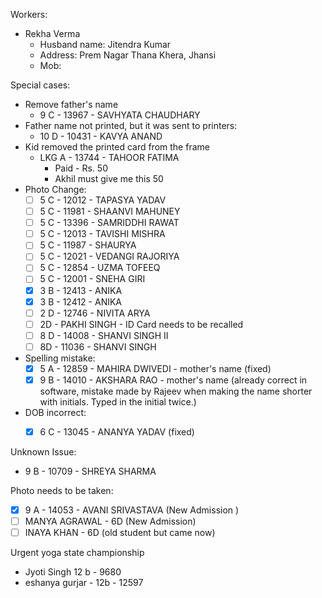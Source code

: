 Workers:
- Rekha Verma
	- Husband name: Jitendra Kumar
	- Address: Prem Nagar Thana Khera, Jhansi
	- Mob: 



Special cases:
- Remove father's name
	- 9 C - 13967 - SAVHYATA CHAUDHARY
- Father name not printed, but it was sent to printers:
	- 10 D - 10431 - KAVYA ANAND
- Kid removed the printed card from the frame
	- LKG	A - 13744 - TAHOOR FATIMA
		- Paid - Rs. 50
		- Akhil must give me this 50
- Photo Change:
	- [ ] 5 C - 12012 - TAPASYA YADAV 
	- [ ] 5 C - 11981 - SHAANVI MAHUNEY
	- [ ] 5 C - 13396 - SAMRIDDHI RAWAT
	- [ ] 5 C - 12013 - TAVISHI MISHRA
	- [ ] 5 C - 11987 - SHAURYA
	- [ ] 5 C - 12021 - VEDANGI RAJORIYA
	- [ ] 5 C - 12854 - UZMA TOFEEQ
	- [ ] 5 C - 12001 - SNEHA GIRI
	- [x] 3 B - 12413 - ANIKA
	- [x] 3 B - 12412 - ANIKA
	- [ ] 2 D - 12746 - NIVITA ARYA
	- [ ] 2D - PAKHI SINGH - ID Card needs to be recalled
	- [ ] 8 D - 14008 - SHANVI SINGH II
	- [ ] 8D - 11036 - SHANVI SINGH
- Spelling mistake:
	- [x] 5 A - 12859 - MAHIRA DWIVEDI - mother's name (fixed)
	- [x] 9 B - 14010 - AKSHARA RAO - mother's name (already correct in software, mistake made by Rajeev when making the name shorter with initials. Typed in the initial twice.)
- DOB incorrect:
	- [x] 6 C - 13045 - ANANYA YADAV (fixed)


Unknown Issue:
- 9 B - 10709 - SHREYA SHARMA

Photo needs to be taken:
- [x] 9 A - 14053 - AVANI SRIVASTAVA (New Admission )
- [ ] MANYA AGRAWAL - 6D (New Admission)
- [ ] INAYA KHAN - 6D (old student but came now)

Urgent yoga state championship 
- Jyoti Singh 12 b - 9680
- eshanya gurjar - 12b - 12597